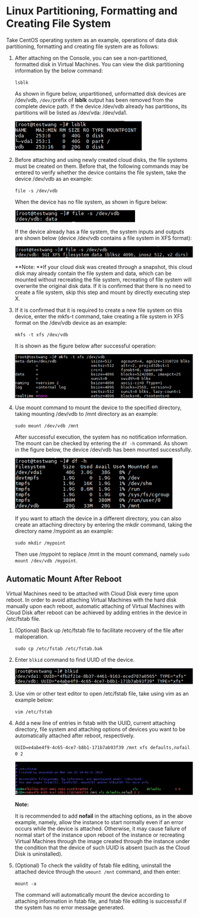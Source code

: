 # Linux Partitioning, Formatting and Creating File System

Take CentOS operating system as an example, operations of data disk partitioning, formatting and creating file system are as follows:

1. After attaching on the Console, you can see a non-partitioned, formatted disk in Virtual Machines. You can view the disk partitioning information by the below command:

   `lsblk`

   As shown in figure below, unpartitioned, unformatted disk devices are /dev/vdb, `/dev/`prefix of **lsblk** output has been removed from the complete device path. If the device /dev/vdb already has partitions, its partitions will be listed as /dev/vda: /dev/vda1.
   
   ![lsblk](../../../../../../image/Elastic-Compute/CloudDisk/cloud-disk/parted-format/lsblk.PNG)

2. Before attaching and using newly created cloud disks, the file systems must be created on them. Before that, the following commands may be entered to verify whether the device contains the file system, take the device /dev/vdb as an example:

   `file -s /dev/vdb`

   When the device has no file system, as shown in figure below:

   ![vdb_nonfs](../../../../../../image/Elastic-Compute/CloudDisk/cloud-disk/parted-format/vdb_nonfs.PNG)

   If the device already has a file system, the system inputs and outputs are shown below (device /dev/vdb contains a file system in XFS format):

   ![vdb_fsexs](../../../../../../image/Elastic-Compute/CloudDisk/cloud-disk/parted-format/vdb_fsexs.PNG)

   **Note: **If your cloud disk was created through a snapshot, this cloud disk may already contain the file system and data, which can be mounted without recreating the file system, recreating of file system will overwrite the original disk data. If it is confirmed that there is no need to create a file system, skip this step and mount by directly executing step X.

3. If it is confirmed that it is required to create a new file system on this device, enter the mkfs-t command, take creating a file system in XFS format on the /dev/vdb device as an example:

   `mkfs -t xfs /dev/vdb`

   It is shown as the figure below after successful operation:

   ![mkfs](../../../../../../image/Elastic-Compute/CloudDisk/cloud-disk/parted-format/mkfs.PNG)

4. Use mount command to mount the device to the specified directory, taking mounting /dev/vdb to /mnt directory as an example:

   `sudo mount /dev/vdb /mnt`

   After successful execution, the system has no notification information. The mount can be checked by entering the `df -h` command. As shown in the figure below, the device /dev/vdb has been mounted successfully.

   ![mounted](../../../../../../image/Elastic-Compute/CloudDisk/cloud-disk/parted-format/mounted.PNG)

   If you want to attach the device in a different directory, you can also create an attaching directory by entering the mkdir command, taking the directory name /mypoint as an example:

   `sudo mkdir /mypoint`

   Then use /mypoint to replace /mnt in the mount command, namely `sudo mount /dev/vdb /mypoint`.

   
## Automatic Mount After Reboot

Virtual Machines need to be attached with Cloud Disk every time upon reboot. In order to avoid attaching Virtual Machines with the hard disk manually upon each reboot, automatic attaching of Virtual Machines with Cloud Disk after reboot can be achieved by adding entries in the device in /etc/fstab file.

1. (Optional) Back up /etc/fstab file to facilitate recovery of the file after maloperation.

   `sudo cp /etc/fstab /etc/fstab.bak`

2. Enter `blkid` command to find UUID of the device.

   ![check_uuid](../../../../../../image/Elastic-Compute/CloudDisk/cloud-disk/parted-format/check_uuid.PNG)

3. Use vim or other text editor to open /etc/fstab file, take using vim as an example below:

   `vim /etc/fstab`

4. Add a new line of entries in fstab with the UUID, current attaching directory, file system and attaching options of devices you want to be automatically attached after reboot, respectively.

   `UUID=e4abe4f9-4c65-4ce7-b8b1-171b7ab93f39 /mnt xfs defaults,nofail 0 2`

   ![fstab](../../../../../../image/Elastic-Compute/CloudDisk/cloud-disk/parted-format/fstab.PNG)

   **Note:**

   It is recommended to add **nofail** in the attaching options, as in the above example, namely, allow the instance to start normally even if an error occurs while the device is attached. Otherwise, it may cause failure of normal start of the instance upon reboot of the instance or recreating Virtual Machines through the image created through the instance under the condition that the device of such UUID is absent (such as the Cloud Disk is uninstalled).

5. (Optional) To check the validity of fstab file editing, uninstall the attached device through the `umount /mnt` command, and then enter:

   `mount -a`

   The command will automatically mount the device according to attaching information in fstab file, and fstab file editing is successful if the system has no error message generated.

